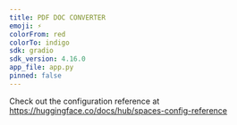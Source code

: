 ```yaml
---
title: PDF DOC CONVERTER
emoji: ⚡
colorFrom: red
colorTo: indigo
sdk: gradio
sdk_version: 4.16.0
app_file: app.py
pinned: false
---
```


Check out the configuration reference at https://huggingface.co/docs/hub/spaces-config-reference
